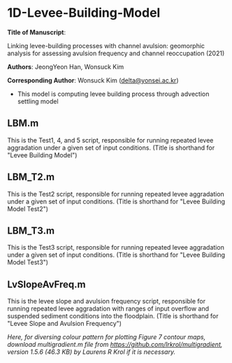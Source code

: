 # 1D-Levee-Building-Model
**Title of Manuscript**: 

Linking levee-building processes with channel avulsion: geomorphic analysis for assessing avulsion frequency and channel reoccupation (2021)

**Authors**: JeongYeon Han, Wonsuck Kim

**Corresponding Author**: Wonsuck Kim (delta@yonsei.ac.kr)
* This model is computing levee building process through advection settling model

LBM.m
--------
This is the Test1, 4, and 5 script, responsible for running repeated levee aggradation under a given set of input conditions. (Title is shorthand for "Levee Building Model")

LBM_T2.m
--------
This is the Test2 script, responsible for running repeated levee aggradation under a given set of input conditions. (Title is shorthand for "Levee Building Model Test2")

LBM_T3.m
--------
This is the Test3 script, responsible for running repeated levee aggradation under a given set of input conditions. (Title is shorthand for "Levee Building Model Test3")

LvSlopeAvFreq.m 
--------
This is the levee slope and avulsion frequency script, responsible for running repeated levee aggradation with ranges of input overflow and suspended sediment conditions into the floodplain. (Title is shorthand for "Levee Slope and Avulsion Frequency")


*Here, for diversing colour pattern for plotting Figure 7 contour maps, download multigradient.m file from https://github.com/lrkrol/multigradient, version 1.5.6 (46.3 KB) by Laurens R Krol if it is necessary.*
